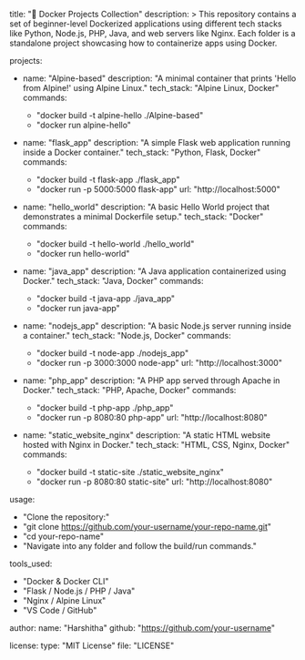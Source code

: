 title: "🐳 Docker Projects Collection"
description: >
  This repository contains a set of beginner-level Dockerized applications using different tech stacks like Python, Node.js, PHP, Java, and web servers like Nginx.
  Each folder is a standalone project showcasing how to containerize apps using Docker.

projects:
  - name: "Alpine-based"
    description: "A minimal container that prints 'Hello from Alpine!' using Alpine Linux."
    tech_stack: "Alpine Linux, Docker"
    commands:
      - "docker build -t alpine-hello ./Alpine-based"
      - "docker run alpine-hello"

  - name: "flask_app"
    description: "A simple Flask web application running inside a Docker container."
    tech_stack: "Python, Flask, Docker"
    commands:
      - "docker build -t flask-app ./flask_app"
      - "docker run -p 5000:5000 flask-app"
    url: "http://localhost:5000"

  - name: "hello_world"
    description: "A basic Hello World project that demonstrates a minimal Dockerfile setup."
    tech_stack: "Docker"
    commands:
      - "docker build -t hello-world ./hello_world"
      - "docker run hello-world"

  - name: "java_app"
    description: "A Java application containerized using Docker."
    tech_stack: "Java, Docker"
    commands:
      - "docker build -t java-app ./java_app"
      - "docker run java-app"

  - name: "nodejs_app"
    description: "A basic Node.js server running inside a container."
    tech_stack: "Node.js, Docker"
    commands:
      - "docker build -t node-app ./nodejs_app"
      - "docker run -p 3000:3000 node-app"
    url: "http://localhost:3000"

  - name: "php_app"
    description: "A PHP app served through Apache in Docker."
    tech_stack: "PHP, Apache, Docker"
    commands:
      - "docker build -t php-app ./php_app"
      - "docker run -p 8080:80 php-app"
    url: "http://localhost:8080"

  - name: "static_website_nginx"
    description: "A static HTML website hosted with Nginx in Docker."
    tech_stack: "HTML, CSS, Nginx, Docker"
    commands:
      - "docker build -t static-site ./static_website_nginx"
      - "docker run -p 8080:80 static-site"
    url: "http://localhost:8080"

usage:
  - "Clone the repository:"
  - "git clone https://github.com/your-username/your-repo-name.git"
  - "cd your-repo-name"
  - "Navigate into any folder and follow the build/run commands."

tools_used:
  - "Docker & Docker CLI"
  - "Flask / Node.js / PHP / Java"
  - "Nginx / Alpine Linux"
  - "VS Code / GitHub"

author:
  name: "Harshitha"
  github: "https://github.com/your-username"

license:
  type: "MIT License"
  file: "LICENSE"

